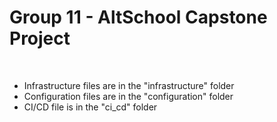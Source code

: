# Group 11 - AltSchool Capstone Project
<br>

- Infrastructure files are in the "infrastructure" folder
- Configuration files are in the "configuration" folder
- CI/CD file is in the "ci_cd" folder